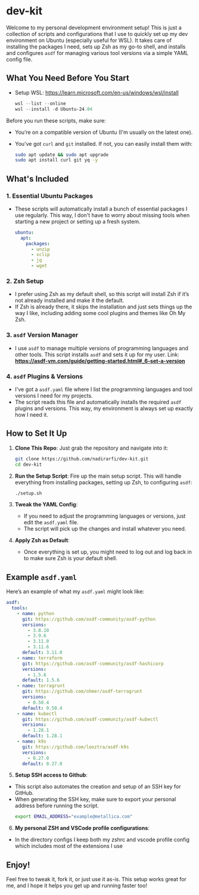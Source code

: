 # dev-kit

Welcome to my personal development environment setup! This is just a collection of scripts and configurations that I use to quickly set up my dev environment on Ubuntu (especially useful for WSL). It takes care of installing the packages I need, sets up Zsh as my go-to shell, and installs and configures `asdf` for managing various tool versions via a simple YAML config file.

## What You Need Before You Start

- Setup WSL: https://learn.microsoft.com/en-us/windows/wsl/install

  ```powershell
  wsl --list --online
  wsl --install -d Ubuntu-24.04
  ```

Before you run these scripts, make sure:

- You’re on a compatible version of Ubuntu (I'm usually on the latest one).
- You’ve got `curl` and `git` installed. If not, you can easily install them with:

  ```bash
  sudo apt update && sudo apt upgrade
  sudo apt install curl git yq -y
  ```

## What's Included

### 1. Essential Ubuntu Packages

- These scripts will automatically install a bunch of essential packages I use regularly. This way, I don't have to worry about missing tools when starting a new project or setting up a fresh system.

  ```yaml
  ubuntu:
    apt:
      packages:
        - unzip
        - xclip
        - jq
        - wget
  ```

### 2. Zsh Setup

- I prefer using Zsh as my default shell, so this script will install Zsh if it’s not already installed and make it the default.
- If Zsh is already there, it skips the installation and just sets things up the way I like, including adding some cool plugins and themes like Oh My Zsh.

### 3. `asdf` Version Manager

- I use `asdf` to manage multiple versions of programming languages and other tools. This script installs `asdf` and sets it up for my user.
  Link: **https://asdf-vm.com/guide/getting-started.html#_6-set-a-version**

### 4. `asdf` Plugins & Versions

- I've got a `asdf.yaml` file where I list the programming languages and tool versions I need for my projects.
- The script reads this file and automatically installs the required `asdf` plugins and versions. This way, my environment is always set up exactly how I need it.

## How to Set It Up

1. **Clone This Repo**:
   Just grab the repository and navigate into it:

   ```bash
   git clone https://github.com/nadirarfi/dev-kit.git
   cd dev-kit
   ```

2. **Run the Setup Script**:
   Fire up the main setup script. This will handle everything from installing packages, setting up Zsh, to configuring `asdf`:

   ```bash
   ./setup.sh
   ```

3. **Tweak the YAML Config**:

   - If you need to adjust the programming languages or versions, just edit the `asdf.yaml` file.
   - The script will pick up the changes and install whatever you need.

4. **Apply Zsh as Default**:
   - Once everything is set up, you might need to log out and log back in to make sure Zsh is your default shell.

## Example `asdf.yaml`

Here’s an example of what my `asdf.yaml` might look like:

```yaml
asdf:
  tools:
    - name: python
      git: https://github.com/asdf-community/asdf-python
      versions:
        - 3.8.10
        - 3.9.6
        - 3.11.0
        - 3.11.6
      default: 3.11.0
    - name: terraform
      git: https://github.com/asdf-community/asdf-hashicorp
      versions:
        - 1.5.6
      default: 1.5.6
    - name: terragrunt
      git: https://github.com/ohmer/asdf-terragrunt
      versions:
        - 0.50.4
      default: 0.50.4
    - name: kubectl
      git: https://github.com/asdf-community/asdf-kubectl
      versions:
        - 1.28.1
      default: 1.28.1
    - name: k9s
      git: https://github.com/looztra/asdf-k9s
      versions:
        - 0.27.0
      default: 0.27.0
```

5. **Setup SSH access to Github**:

- This script also automates the creation and setup of an SSH key for GitHub.
- When generating the SSH key, make sure to export your personal address before running the script.
  ```bash
  export EMAIL_ADDRESS="example@metallica.com"
  ```

6. **My personal ZSH and VSCode profile configurations**:

- In the directory configs I keep both my zshrc and vscode profile config which includes most of the extensions I use

## Enjoy!

Feel free to tweak it, fork it, or just use it as-is. This setup works great for me, and I hope it helps you get up and running faster too!
